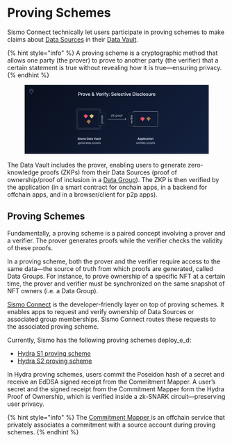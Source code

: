 # Proving Schemes

Sismo Connect technically let users participate in proving schemes to make claims about [Data Sources](../../../data-groups/data-groups-and-creation/#data-sources) in their [Data Vault](../what-is-the-data-vault.md).

{% hint style="info" %}
A proving scheme is a cryptographic method that allows one party (the prover) to prove to another party (the verifier) that a certain statement is true without revealing how it is true—ensuring privacy.
{% endhint %}

<figure><img src="../../../.gitbook/assets/Selective Disclosure (2).png" alt=""><figcaption></figcaption></figure>

The Data Vault includes the prover, enabling users to generate zero-knowledge proofs (ZKPs) from their Data Sources (proof of ownership/proof of inclusion in a [Data Group](../../../data-groups/data-groups-and-creation/)). The ZKP is then verified by the application (in a smart contract for onchain apps, in a backend for offchain apps, and in a browser/client for p2p apps).&#x20;

## Proving Schemes

Fundamentally, a proving scheme is a paired concept involving a prover and a verifier. The prover generates proofs while the verifier checks the validity of these proofs.

In a proving scheme, both the prover and the verifier require access to the same data—the source of truth from which proofs are generated, called Data Groups. For instance, to prove ownership of a specific NFT at a certain time, the prover and verifier must be synchronized on the same snapshot of NFT owners (i.e. a Data Group).

[Sismo Connect](../../../#sismo-connect-the-crypto-native-sso) is the developer-friendly layer on top of proving schemes. It enables apps to request and verify ownership of Data Sources or associated group memberships. Sismo Connect routes these requests to the associated proving scheme.

Currently, Sismo has the following proving schemes deploy_e_d:

* [Hydra S1 proving scheme](hydra-s1.md)
* [Hydra S2 proving scheme](hydra-s2.md)

In Hydra proving schemes, users commit the Poseidon hash of a secret and receive an EdDSA signed receipt from the Commitment Mapper. A user’s secret and the signed receipt from the Commitment Mapper form the Hydra Proof of Ownership, which is verified inside a zk-SNARK circuit—preserving user privacy.

{% hint style="info" %}
The [Commitment Mapper ](../../technical-concepts/commitment-mapper.md)is an offchain service that privately associates a commitment with a source account during proving schemes.
{% endhint %}
